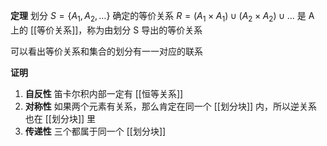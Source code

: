---
---

**定理** 划分 $S=\{ A_{1},A_{2},\dots \}$ 确定的等价关系 $R=(A_{1}\times A_{1}) \cup (A_{2} \times A_{2}) \cup \dots$ 是 A 上的 [[等价关系]]，称为由划分 S 导出的等价关系

可以看出等价关系和集合的划分有一一对应的联系

**证明**

1. **自反性** 笛卡尔积内部一定有 [[恒等关系]]
2. **对称性** 如果两个元素有关系，那么肯定在同一个 [[划分块]] 内，所以逆关系也在 [[划分块]] 里
3. **传递性** 三个都属于同一个 [[划分块]]
